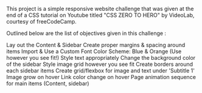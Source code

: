 This project is a simple responsive website challenge that was given at the end of a CSS tutorial on Youtube titled "CSS ZERO TO HERO" by VideoLab, courtesy of freeCodeCamp.

Outlined below are the list of objectives given in this challenge :

Lay out the Content & Sidebar Create proper margins & spacing around items 
Import & Use a Custom Font Color Scheme: Blue & Orange (Use however you see fit!)
Style text appropriately Change the background color of the sidebar Style image grid however you see fit Create borders around each sidebar items Create grid/flexbox for image and text under 'Subtitle 1' Image grow on hover Link color change on hover Page animation sequence for main items (Content, sidebar)